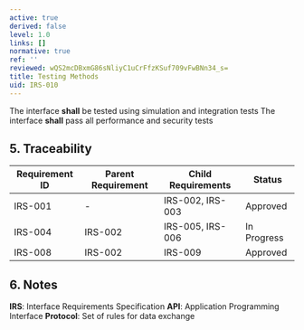 ```yaml
---
active: true
derived: false
level: 1.0
links: []
normative: true
ref: ''
reviewed: wQS2mcDBxmG86sNliyC1uCrFfzKSuf709vFwBNn34_s=
title: Testing Methods
uid: IRS-010
---
```


The interface **shall** be tested using simulation and integration tests
The interface **shall** pass all performance and security tests

## 5. Traceability

| Requirement ID | Parent Requirement | Child Requirements | Status |
|----------------|-------------------|-------------------|--------|
| IRS-001 | - | IRS-002, IRS-003 | Approved |
| IRS-004 | IRS-002 | IRS-005, IRS-006 | In Progress |
| IRS-008 | IRS-002 | IRS-009 | Approved |

## 6. Notes
**IRS**: Interface Requirements Specification
**API**: Application Programming Interface
**Protocol**: Set of rules for data exchange